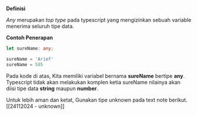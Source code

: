 
**Definisi**

*Any* merupakan *top type* pada typescript yang mengizinkan sebuah variable menerima seluruh tipe data.

**Contoh Penerapan**
```typescript
let sureName: any;

sureName = 'Arief'
sureName = 505
```

Pada kode di atas, Kita memiliki variabel bernama **sureName** bertipe **any**. Typescript tidak akan melakukan komplen ketia sureName nilainya akan diisi tipe data **string** maupun **number**. 

Untuk lebih aman dan ketat, Gunakan tipe unknown pada text note berikut. 
[[24112024 - unknown]]


